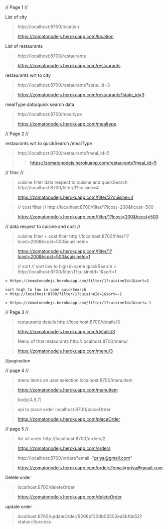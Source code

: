 // Page 1 //

List of city
> http://localhost:8700/location

> https://zomatonodejs.herokuapp.com/location

List of restaurants 
> http://localhost:8700/restaurants

> https://zomatonodejs.herokuapp.com/restaurants

restaurants wrt to city 
> http://localhost:8700/restaurants?state_id=3

> https://zomatonodejs.herokuapp.com/restaurants?state_id=3

mealType data/quick search data  
> http://localhost:8700/mealtype

> https://zomatonodejs.herokuapp.com/mealtype

// Page 2 //

restaurants wrt to quickSearch /mealType
> http://localhost:8700/restaurants?meal_id=5

> >https://zomatonodejs.herokuapp.com/restaurants?meal_id=5

// filter //
> cuisine filter
  data respect to cuisine and quickSearch 
  > http://localhost:8700/filter/3?cuisine=4
  
  > https://zomatonodejs.herokuapp.com/filter/3?cuisine=4
  
> // cost filter //
  > http://localhost:8700/filter/1?lcost=200&hcost=500
  
  > https://zomatonodejs.herokuapp.com/filter/1?lcost=200&hcost=500
  
 // data respect to cuisine and cost //
 
> cuisine filter + cost filter 
  > http://localhost:8700/filter/1?lcost=200&hcost=500&cuisineId=

  > https://zomatonodejs.herokuapp.com/filter/1?lcost=200&hcost=500&cuisineId=1
  
> // sort //
    sort low to high in same quickSearch
    > http://localhost:8700/filter/1?cuisineId=1&sort=1
    
    > https://zomatonodejs.herokuapp.com/filter/1?cuisineId=1&sort=1

    sort high to low in same quickSearch
    > http://localhost:8700/filter/1?cuisineId=1&sort=-1
   
    > https://zomatonodejs.herokuapp.com/filter/1?cuisineId=1&sort=-1

// Page 3 //

> restaurants details
> http://localhost:8700/details/3

> https://zomatonodejs.herokuapp.com/details/3

> Menu of that restaurants
> http://localhost:8700/menu/

> https://zomatonodejs.herokuapp.com/menu/3

//pagination

// page 4 //

  > menu items on user selection
  > localhost:8700/menuItem
  
  > https://zomatonodejs.herokuapp.com/menuItem
  
  > body[4,5,7]

  > api to place order
  > localhost:8700/placeOrder
  
  > https://zomatonodejs.herokuapp.com/placeOrder


// page 5 //
> list all order
  > http://localhost:8700/orders/2
  
  > https://zomatonodejs.herokuapp.com/orders
  
  > http://localhost:8700/orders?email="priya@gmail.com"
  
  > https://zomatonodejs.herokuapp.com/orders?email=priya@gmail.com

Delete order 
> localhost:8700/deleteOrder

>  https://zomatonodejs.herokuapp.com/deleteOrder
 

 update order
 > localhost:8700/updateOrder/6206bf300b02502ea5bfde52?status=Success
